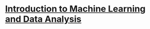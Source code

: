 # [Introduction to Machine Learning and Data Analysis](https://github.com/cosmic-research-ml-edu/intro_ml_2021)